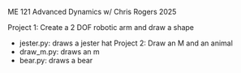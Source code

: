 ME 121 Advanced Dynamics w/ Chris Rogers 2025

Project 1: Create a 2 DOF robotic arm and draw a shape
- jester.py:   draws a jester hat
Project 2: Draw an M and an animal
- draw_m.py:   draws an m
- bear.py:     draws a bear
